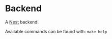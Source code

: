 # Backend

A [Nest](https://github.com/nestjs/nest) backend.

Available commands can be found with: `make help`

